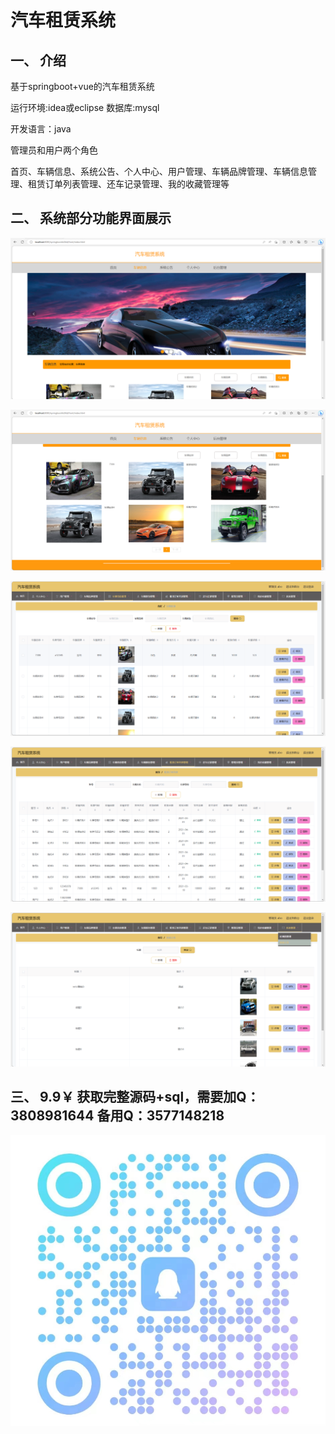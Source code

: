 # 汽车租赁系统

## 一、 介绍

基于springboot+vue的汽车租赁系统

运行环境:idea或eclipse 数据库:mysql

开发语言：java

管理员和用户两个角色

首页、车辆信息、系统公告、个人中心、用户管理、车辆品牌管理、车辆信息管理、租赁订单列表管理、还车记录管理、我的收藏管理等


## 二、 系统部分功能界面展示

![img_7.png](imgs/img_7.png)

![img_8.png](imgs/img_8.png)

![img_1.png](imgs/img_1.png)

![img_2.png](imgs/img_2.png)

![img_4.png](imgs/img_4.png)

## 三、 9.9￥ 获取完整源码+sql，需要加Q：3808981644 备用Q：3577148218

![img.png](img.png)
